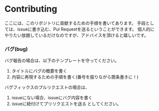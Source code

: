 # Contributing

ここには、このリポジトリに貢献するための手順を書いてあります。
手段としては、issueに書き込む、Pul Requestを送るということができます。
個人的にやりたい放題しているだけなのですが、アドバイスを頂けると嬉しいです。


### バグ(bug)

バグ報告の場合は、以下のテンプレートを守ってください。

1. タイトルにバグの概要を書く
2. 内容に再現するための手順を書く(番号を振りながら箇条書きに！)


バグフィックスのプルリクエストの場合は、
1. issueにない場合、issueにバグ内容を書く
2. issueに紐付けてプリリクエストを送る
としてください。
